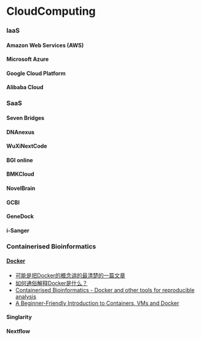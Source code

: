 # CloudComputing
    
### IaaS
#### Amazon Web Services (AWS)
#### Microsoft Azure
#### Google Cloud Platform
#### Alibaba Cloud
    

### SaaS
#### Seven Bridges
#### DNAnexus
#### WuXiNextCode
#### BGI online
#### BMKCloud
#### NovelBrain
#### GCBI
#### GeneDock
#### i-Sanger
    

### Containerised Bioinformatics
#### [Docker](https://docs.docker.com/)
* [可能是把Docker的概念讲的最清楚的一篇文章](https://juejin.im/post/5b260ec26fb9a00e8e4b031a)
* [如何通俗解释Docker是什么？](https://www.zhihu.com/question/28300645)
* [Containerised Bioinformatics - Docker and other tools for reproducible analysis](https://www.melbournebioinformatics.org.au/tutorials/tutorials/docker/media/#1)
* [A Beginner-Friendly Introduction to Containers, VMs and Docker](https://www.freecodecamp.org/news/a-beginner-friendly-introduction-to-containers-vms-and-docker-79a9e3e119b/)
#### Singlarity
#### Nextflow

